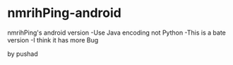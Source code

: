 # nmrihPing-android
nmrihPing's android version
-Use Java encoding not Python
-This is a bate version
-I think it has more Bug

by pushad
